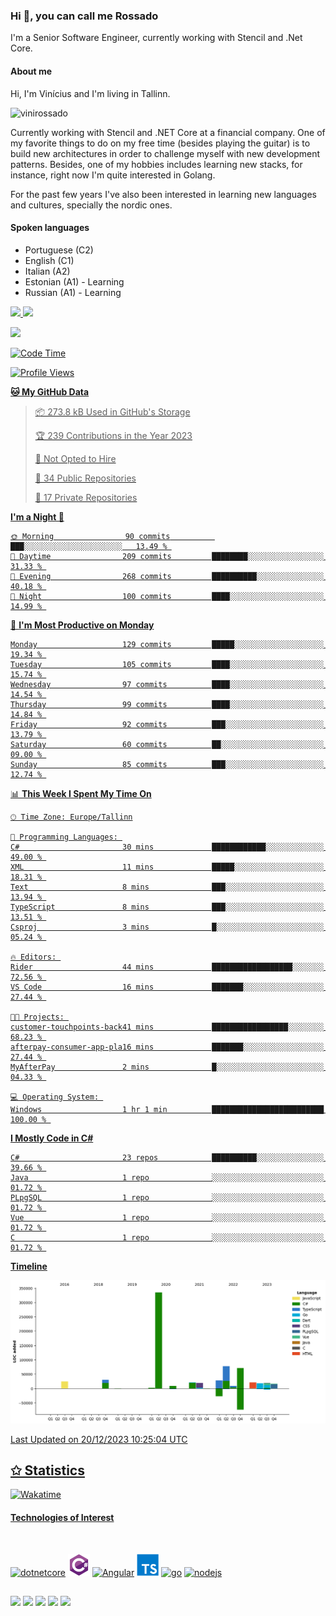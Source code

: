 ### Hi 👋, you can call me Rossado
I'm a Senior Software Engineer, currently working with Stencil and .Net Core.

#### About me
Hi, I'm Vinícius and I'm living in Tallinn.

<p align="left"> <img src="https://komarev.com/ghpvc/?username=vinirossado&label=Profile%20views&color=0e75b6&style=flat" alt="vinirossado" /> </p>

Currently working with Stencil and .NET Core at a financial company. One of my favorite things to do on my free time (besides playing the guitar) is to build new architectures in order to challenge myself with new development patterns. Besides, one of my hobbies includes learning new stacks, for instance, right now I'm quite interested in Golang.

For the past few years I've also been interested in learning new languages and cultures, specially the nordic ones.

#### Spoken languages
- Portuguese (C2)
- English (C1)
- Italian (A2)
- Estonian (A1) - Learning
- Russian (A1) - Learning

 <div>
  <a href="https://github.com/Vinirossado">
  <img height="180em" src="https://github-readme-stats.vercel.app/api?username=vinirossado&show_icons=true&theme=dracula&include_all_commits=true&count_private=true"/>
  <img height="180em" src="https://github-readme-stats.vercel.app/api/top-langs/?username=vinirossado&layout=compact&langs_count=7&theme=dracula"/>
</div>

![](http://estruyf-github.azurewebsites.net/api/VisitorHit?user=vinirossado&repo=vinirossado&countColorcountColor)


<!--START_SECTION:waka-->
![Code Time](http://img.shields.io/badge/Code%20Time-1%2C330%20hrs%2044%20mins-blue)

![Profile Views](http://img.shields.io/badge/Profile%20Views-23-blue)

**🐱 My GitHub Data** 

> 📦 273.8 kB Used in GitHub's Storage 
 > 
> 🏆 239 Contributions in the Year 2023
 > 
> 🚫 Not Opted to Hire
 > 
> 📜 34 Public Repositories 
 > 
> 🔑 17 Private Repositories 
 > 
**I'm a Night 🦉** 

```text
🌞 Morning                90 commits          ███░░░░░░░░░░░░░░░░░░░░░░   13.49 % 
🌆 Daytime                209 commits         ████████░░░░░░░░░░░░░░░░░   31.33 % 
🌃 Evening                268 commits         ██████████░░░░░░░░░░░░░░░   40.18 % 
🌙 Night                  100 commits         ████░░░░░░░░░░░░░░░░░░░░░   14.99 % 
```
📅 **I'm Most Productive on Monday** 

```text
Monday                   129 commits         █████░░░░░░░░░░░░░░░░░░░░   19.34 % 
Tuesday                  105 commits         ████░░░░░░░░░░░░░░░░░░░░░   15.74 % 
Wednesday                97 commits          ████░░░░░░░░░░░░░░░░░░░░░   14.54 % 
Thursday                 99 commits          ████░░░░░░░░░░░░░░░░░░░░░   14.84 % 
Friday                   92 commits          ███░░░░░░░░░░░░░░░░░░░░░░   13.79 % 
Saturday                 60 commits          ██░░░░░░░░░░░░░░░░░░░░░░░   09.00 % 
Sunday                   85 commits          ███░░░░░░░░░░░░░░░░░░░░░░   12.74 % 
```


📊 **This Week I Spent My Time On** 

```text
🕑︎ Time Zone: Europe/Tallinn

💬 Programming Languages: 
C#                       30 mins             ████████████░░░░░░░░░░░░░   49.00 % 
XML                      11 mins             █████░░░░░░░░░░░░░░░░░░░░   18.31 % 
Text                     8 mins              ███░░░░░░░░░░░░░░░░░░░░░░   13.94 % 
TypeScript               8 mins              ███░░░░░░░░░░░░░░░░░░░░░░   13.51 % 
Csproj                   3 mins              █░░░░░░░░░░░░░░░░░░░░░░░░   05.24 % 

🔥 Editors: 
Rider                    44 mins             ██████████████████░░░░░░░   72.56 % 
VS Code                  16 mins             ███████░░░░░░░░░░░░░░░░░░   27.44 % 

🐱‍💻 Projects: 
customer-touchpoints-back41 mins             █████████████████░░░░░░░░   68.23 % 
afterpay-consumer-app-pla16 mins             ███████░░░░░░░░░░░░░░░░░░   27.44 % 
MyAfterPay               2 mins              █░░░░░░░░░░░░░░░░░░░░░░░░   04.33 % 

💻 Operating System: 
Windows                  1 hr 1 min          █████████████████████████   100.00 % 
```

**I Mostly Code in C#** 

```text
C#                       23 repos            ██████████░░░░░░░░░░░░░░░   39.66 % 
Java                     1 repo              ░░░░░░░░░░░░░░░░░░░░░░░░░   01.72 % 
PLpgSQL                  1 repo              ░░░░░░░░░░░░░░░░░░░░░░░░░   01.72 % 
Vue                      1 repo              ░░░░░░░░░░░░░░░░░░░░░░░░░   01.72 % 
C                        1 repo              ░░░░░░░░░░░░░░░░░░░░░░░░░   01.72 % 
```



**Timeline**

![Lines of Code chart](https://raw.githubusercontent.com/vinirossado/vinirossado/main/assets/bar_graph.png)


 Last Updated on 20/12/2023 10:25:04 UTC
<!--END_SECTION:waka-->

## ✩ Statistics

![Wakatime](https://github-readme-stats.vercel.app/api/wakatime?username=Rossado&locale=pt-br&theme=synthwave&custom_title=➥+Hours+in+Development&hide_title=false&show_icons=true&hide=ini,json,html,css,csv,text,gradle,erb,kotlin,ejs,java+properties,tsconfig,JAVAini,git+config,bash,csproj,groovy,gitignore+file,xml,other,git,auto_detected,idea_module,yaml,markdown,properties)


#### Technologies of Interest
<div style="display: inline_block"><br>

[<img src="https://cdn.jsdelivr.net/gh/devicons/devicon/icons/dotnetcore/dotnetcore-original.svg" height="35" alt="dotnetcore" />][csharp_link]
[<img src="https://raw.githubusercontent.com/devicons/devicon/master/icons/csharp/csharp-original.svg" height="35" alt="Csharp" />][csharp_link]
[<img src="https://user-images.githubusercontent.com/25344723/113509430-e438eb80-952b-11eb-9826-6c86e83473d8.png" height="35" alt="Angular" />][angular_link]
[<img src="https://raw.githubusercontent.com/devicons/devicon/master/icons/typescript/typescript-plain.svg" height="35" alt="Typescript" />][angular_link]
[<img src="https://cdn.jsdelivr.net/gh/devicons/devicon/icons/go/go-original.svg" height="35" alt="go" />][golang_link]
[<img src="https://user-images.githubusercontent.com/25344723/113509706-7f7e9080-952d-11eb-8b35-6a5bfd4cb0e2.png" height="35" alt="nodejs" />][nodejs_link]

</div>

  
  ##
 
<div> 
  <a href="https://instagram.com/vinirossado" target="_blank"><img src="https://img.shields.io/badge/-Instagram-%23E4405F?style=for-the-badge&logo=instagram&logoColor=white" target="_blank"></a>
 	<a href="https://www.twitch.tv/vrossado2" target="_blank"><img src="https://img.shields.io/badge/Twitch-9146FF?style=for-the-badge&logo=twitch&logoColor=white" target="_blank"></a>
  <a href = "mailto:vinirossado@gmail.com"><img src="https://img.shields.io/badge/-Gmail-%23333?style=for-the-badge&logo=gmail&logoColor=white" target="_blank"></a>
  <a href="https://www.linkedin.com/in/viniciusrossado/" target="_blank"><img src="https://img.shields.io/badge/-LinkedIn-%230077B5?style=for-the-badge&logo=linkedin&logoColor=white" target="_blank"></a> 
  <a href="https://vinirossado.github.io/" target="_blank"><img src="https://img.shields.io/badge/-Github-%230077B5?style=for-the-badge&logo=github&logoColor=white" target="_blank"></a> 
  
</div>

[angular_link]: https://github.com/vinirossado?tab=repositories&q=&type=&language=typescript
[golang_link]: https://github.com/vinirossado?tab=repositories&q=&type=&language=go
[nodejs_link]: https://github.com/vinirossado?tab=repositories&q=&type=&language=javascript
[csharp_link]: https://github.com/vinirossado?tab=repositories&q=&type=&language=c%23
